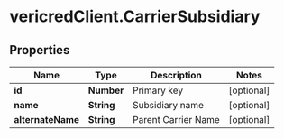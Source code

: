 # vericredClient.CarrierSubsidiary

## Properties
Name | Type | Description | Notes
------------ | ------------- | ------------- | -------------
**id** | **Number** | Primary key | [optional] 
**name** | **String** | Subsidiary name | [optional] 
**alternateName** | **String** | Parent Carrier Name | [optional] 


